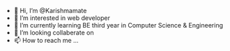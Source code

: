- 👋 Hi, I’m @Karishmamate
- 👀 I’m interested in web developer
- 🌱 I’m currently learning BE third year in Computer Science & Engineering
- 💞️ I’m looking collaberate on
- 📫 How to reach me ...

<!---
Karishmamate/Karishmamate is a ✨ special ✨ repository because its `README.md` (this file) appears on your GitHub profile.
You can click the Preview link to take a look at your changes.
--->
